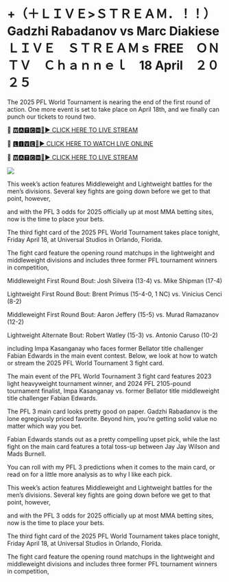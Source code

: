 # +（＋ＬＩＶＥ>ＳＴＲＥＡＭ．！！）　 Gadzhi Rabadanov vs Marc Diakiese　ＬＩＶＥ　ＳＴＲＥＡＭｓ FREE　ＯＮ　ＴＶ　Ｃｈａｎｎｅｌ　18 April　２０２５
The 2025 PFL World Tournament is nearing the end of the first round of action. One more event is set to take place on April 18th, and we finally can punch our tickets to round two.

🔴 [🆆🅰🆃🅲🅷🔴▶️ CLICK HERE TO LIVE STREAM](https://pfleri-anas-hoodi-moz.blogspot.com/)

🔴 [🅻🅸🆅🅴🔴▶️ CLICK HERE TO WATCH LIVE ONLINE](https://pfleri-anas-hoodi-moz.blogspot.com/)

🔴 [🆆🅰🆃🅲🅷🔴▶️ CLICK HERE TO LIVE STREAM](https://pfleri-anas-hoodi-moz.blogspot.com/)

<a href="https://pfleri-anas-hoodi-moz.blogspot.com/"><img src="https://i.ibb.co.com/dwF5dRdX/28cd7b-76a1e82b4c4e436f9965ac3414ee448b-mv2.gif"></a>

This week’s action features Middleweight and Lightweight battles for the men’s divisions. Several key fights are going down before we get to that point, however, 

and with the PFL 3 odds for 2025 officially up at most MMA betting sites, now is the time to place your bets.

The third fight card of the 2025 PFL World Tournament takes place tonight, Friday April 18, at Universal Studios in Orlando, Florida. 

The fight card feature the opening round matchups in the lightweight and middleweight divisions and includes three former PFL tournament winners in competition, 

Middleweight First Round Bout: Josh Silveira (13-4) vs. Mike Shipman (17-4)

Lightweight First Round Bout: Brent Primus (15-4-0, 1 NC) vs. Vinicius Cenci (8-2)

Middleweight First Round Bout: Aaron Jeffery (15-5) vs. Murad Ramazanov (12-2)

Lightweight Alternate Bout: Robert Watley (15-3) vs. Antonio Caruso (10-2)

including Impa Kasanganay who faces former Bellator title challenger Fabian Edwards in the main event contest. Below, we look at how to watch or stream the 2025 PFL World Tournament 3 fight card.

The main event of the PFL World Tournament 3 fight card features 2023 light heavyweight tournament winner, and 2024 PFL 2105-pound tournament finalist, Impa Kasanganay vs. former Bellator title middleweight title challenger Fabian Edwards.

The PFL 3 main card looks pretty good on paper. Gadzhi Rabadanov is the lone egregiously priced favorite. Beyond him, you’re getting solid value no matter which way you bet.

Fabian Edwards stands out as a pretty compelling upset pick, while the last fight on the main card features a total toss-up between Jay Jay Wilson and Mads Burnell.

You can roll with my PFL 3 predictions when it comes to the main card, or read on for a little more analysis as to why I like each pick. 


This week’s action features Middleweight and Lightweight battles for the men’s divisions. Several key fights are going down before we get to that point, however, 

and with the PFL 3 odds for 2025 officially up at most MMA betting sites, now is the time to place your bets.

The third fight card of the 2025 PFL World Tournament takes place tonight, Friday April 18, at Universal Studios in Orlando, Florida. 

The fight card feature the opening round matchups in the lightweight and middleweight divisions and includes three former PFL tournament winners in competition, 
